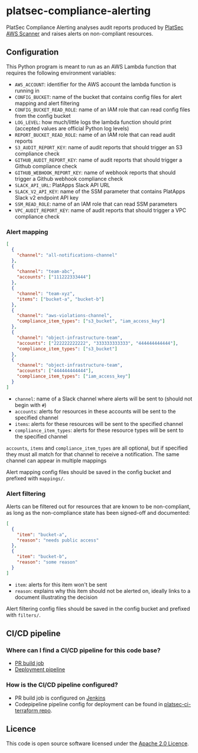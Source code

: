 # platsec-compliance-alerting

PlatSec Compliance Alerting analyses audit reports produced by [PlatSec AWS Scanner][scanner] and raises alerts on
non-compliant resources.

## Configuration

This Python program is meant to run as an AWS Lambda function that requires the following environment variables:

- `AWS_ACCOUNT`: identifier for the AWS account the lambda function is running in
- `CONFIG_BUCKET`: name of the bucket that contains config files for alert mapping and alert filtering
- `CONFIG_BUCKET_READ_ROLE`: name of an IAM role that can read config files from the config bucket
- `LOG_LEVEL`: how much/little logs the lambda function should print (accepted values are official Python log levels)
- `REPORT_BUCKET_READ_ROLE`: name of an IAM role that can read audit reports
- `S3_AUDIT_REPORT_KEY`: name of audit reports that should trigger an S3 compliance check
- `GITHUB_AUDIT_REPORT_KEY`: name of audit reports that should trigger a Github compliance check
- `GITHUB_WEBHOOK_REPORT_KEY`: name of webhook reports that should trigger a Github webhook compliance check
- `SLACK_API_URL`: PlatApps Slack API URL
- `SLACK_V2_API_KEY`: name of the SSM parameter that contains PlatApps Slack v2 endpoint API key
- `SSM_READ_ROLE`: name of an IAM role that can read SSM parameters
- `VPC_AUDIT_REPORT_KEY`: name of audit reports that should trigger a VPC compliance check

### Alert mapping

```json
[
  {
    "channel": "all-notifications-channel"
  },
  {
    "channel": "team-abc",
    "accounts": ["111222333444"]
  },
  {
    "channel": "team-xyz",
    "items": ["bucket-a", "bucket-b"]
  },
  {
    "channel": "aws-violations-channel",
    "compliance_item_types": ["s3_bucket", "iam_access_key"]
  },
  {
    "channel": "object-infrastructure-team",
    "accounts": ["222222222222", "333333333333", "444444444444"],
    "compliance_item_types": ["s3_bucket"]
  },
  {
    "channel": "object-infrastructure-team",
    "accounts": ["444444444444"],
    "compliance_item_types": ["iam_access_key"]
  }
]
```

- `channel`: name of a Slack channel where alerts will be sent to (should not begin with `#`)
- `accounts`: alerts for resources in these accounts will be sent to the specified channel
- `items`: alerts for these resources will be sent to the specified channel
- `compliance_item_types`: alerts for these resource types will be sent to the specified channel

`accounts`, `items` and `compliance_item_types` are all optional, but if specified they must all match for that
channel to receive a notification. The same channel can appear in multiple mappings

Alert mapping config files should be saved in the config bucket and prefixed with `mappings/`.

### Alert filtering

Alerts can be filtered out for resources that are known to be non-compliant, as long as the non-compliance state has
been signed-off and documented:

```json
[
  {
    "item": "bucket-a",
    "reason": "needs public access"
  },
  {
    "item": "bucket-b",
    "reason": "some reason"
  }
]
```

- `item`: alerts for this item won't be sent
- `reason`: explains why this item should not be alerted on, ideally links to a document illustrating the decision

Alert filtering config files should be saved in the config bucket and prefixed with `filters/`.

## CI/CD pipeline

### Where can I find a CI/CD pipeline for this code base?

- [PR build job](https://build.tax.service.gov.uk/job/platform-security/job/platsec-compliance-alerting-pr-builder)
- [Deployment pipeline](https://eu-west-2.console.aws.amazon.com/codesuite/codepipeline/pipelines/compliance-alerting/view?region=eu-west-2)

### How is the CI/CD pipeline configured?

- PR build job is configured on [Jenkins](https://build.tax.service.gov.uk/job/platform-security/job/platsec-compliance-alerting-pr-builder)
- Codepipeline pipeline config for deployment can be found in [platsec-ci-terraform repo](https://github.com/hmrc/platsec-ci-terraform/blob/main/pipelines.tf#L21).

## Licence

This code is open source software licensed under the [Apache 2.0 Licence][licence].

[scanner]: https://github.com/hmrc/platsec-aws-scanner
[licence]: http://www.apache.org/licenses/LICENSE-2.0.html
